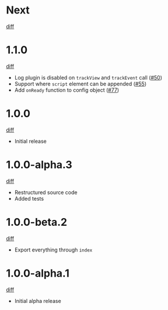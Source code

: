 # Next

[diff](https://github.com/gtm-support/core/compare/1.1.0...main)

# 1.1.0

[diff](https://github.com/gtm-support/core/compare/1.0.0...1.1.0)

- Log plugin is disabled on `trackView` and `trackEvent` call ([#50])
- Support where `script` element can be appended ([#55])
- Add `onReady` function to config object ([#77])

[#50]: https://github.com/gtm-support/core/issues/50
[#55]: https://github.com/gtm-support/core/issues/55
[#77]: https://github.com/gtm-support/core/issues/77

# 1.0.0

[diff](https://github.com/gtm-support/core/compare/589c63d1719d05319e9c2307397bdfb7cda5825b...1.0.0)

- Initial release

# 1.0.0-alpha.3

[diff](https://github.com/gtm-support/core/compare/1.0.0-beta.2...1.0.0-alpha.3)

- Restructured source code
- Added tests

# 1.0.0-beta.2

[diff](https://github.com/gtm-support/core/compare/1.0.0-alpha.1...1.0.0-beta.2)

- Export everything through `index`

# 1.0.0-alpha.1

[diff](https://github.com/gtm-support/core/compare/589c63d1719d05319e9c2307397bdfb7cda5825b...1.0.0-alpha.1)

- Initial alpha release
